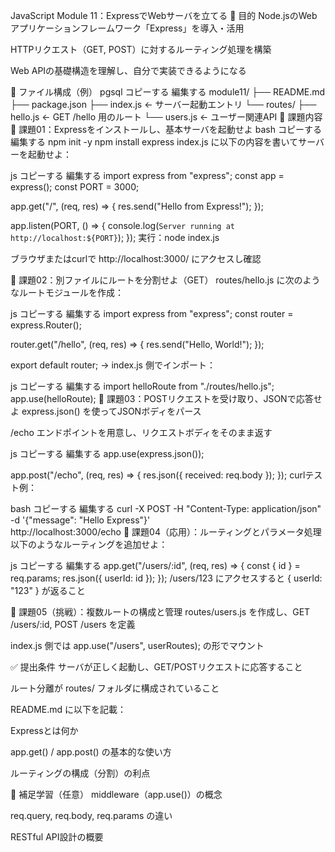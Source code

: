 JavaScript Module 11：ExpressでWebサーバを立てる
🎯 目的
Node.jsのWebアプリケーションフレームワーク「Express」を導入・活用

HTTPリクエスト（GET, POST）に対するルーティング処理を構築

Web APIの基礎構造を理解し、自分で実装できるようになる

📁 ファイル構成（例）
pgsql
コピーする
編集する
module11/
├── README.md
├── package.json
├── index.js             ← サーバー起動エントリ
└── routes/
    ├── hello.js         ← GET /hello 用のルート
    └── users.js         ← ユーザー関連API
📝 課題内容
🧪 課題01：Expressをインストールし、基本サーバを起動せよ
bash
コピーする
編集する
npm init -y
npm install express
index.js に以下の内容を書いてサーバーを起動せよ：

js
コピーする
編集する
import express from "express";
const app = express();
const PORT = 3000;

app.get("/", (req, res) => {
  res.send("Hello from Express!");
});

app.listen(PORT, () => {
  console.log(`Server running at http://localhost:${PORT}`);
});
実行：node index.js

ブラウザまたはcurlで http://localhost:3000/ にアクセスし確認

🧪 課題02：別ファイルにルートを分割せよ（GET）
routes/hello.js に次のようなルートモジュールを作成：

js
コピーする
編集する
import express from "express";
const router = express.Router();

router.get("/hello", (req, res) => {
  res.send("Hello, World!");
});

export default router;
→ index.js 側でインポート：

js
コピーする
編集する
import helloRoute from "./routes/hello.js";
app.use(helloRoute);
🧪 課題03：POSTリクエストを受け取り、JSONで応答せよ
express.json() を使ってJSONボディをパース

/echo エンドポイントを用意し、リクエストボディをそのまま返す

js
コピーする
編集する
app.use(express.json());

app.post("/echo", (req, res) => {
  res.json({ received: req.body });
});
curlテスト例：

bash
コピーする
編集する
curl -X POST -H "Content-Type: application/json" \
  -d '{"message": "Hello Express"}' \
  http://localhost:3000/echo
🧪 課題04（応用）：ルーティングとパラメータ処理
以下のようなルーティングを追加せよ：

js
コピーする
編集する
app.get("/users/:id", (req, res) => {
  const { id } = req.params;
  res.json({ userId: id });
});
/users/123 にアクセスすると { userId: "123" } が返ること

🧪 課題05（挑戦）：複数ルートの構成と管理
routes/users.js を作成し、GET /users/:id, POST /users を定義

index.js 側では app.use("/users", userRoutes); の形でマウント

✅ 提出条件
サーバが正しく起動し、GET/POSTリクエストに応答すること

ルート分離が routes/ フォルダに構成されていること

README.md に以下を記載：

Expressとは何か

app.get() / app.post() の基本的な使い方

ルーティングの構成（分割）の利点

🧠 補足学習（任意）
middleware（app.use()）の概念

req.query, req.body, req.params の違い

RESTful API設計の概要


